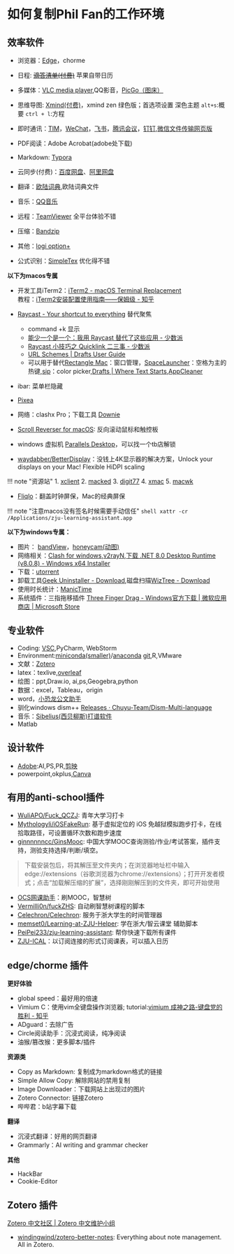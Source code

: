# 如何复制Phil Fan的工作环境
## 效率软件

- 浏览器：[Edge](https://www.microsoft.com/zh-cn/edge/download)，chorme
- 日程: ~~[滴答清单(付费)](https://dida365.com/download?language=zh_CN)~~ 苹果自带日历
- 多媒体：[VLC media player](https://www.videolan.org/vlc/index.zh_CN.html),QQ影音，[PicGo（图床）](https://github.com/Molunerfinn/PicGo/releases)
- 思维导图: [Xmind(付费)](https://xmind.cn/download/)，xmind zen 绿色版；首选项设置 深色主题 `alt+s`:概要 `ctrl + l`:方程

- 即时通讯：[TIM](https://tim.qq.com/download.html)，[WeChat](https://weixin.qq.com/)，[飞书](https://www.feishu.cn/download/)，[腾讯会议](https://meeting.tencent.com/download/)，[钉钉](https://page.dingtalk.com/wow/z/dingtalk/simple/ddhomedownload#/),[微信文件传输网页版](https://filehelper.weixin.qq.com/)
- PDF阅读：Adobe Acrobat(adobe处下载)
- Markdown: [Typora](https://typoraio.cn/)
- 云同步(付费)：[百度网盘](https://pan.baidu.com/download#win)、[阿里网盘](https://www.alipan.com/)
- 翻译：[欧陆词典](https://www.eudic.net/v4/en/app/download),欧陆词典文件
- 音乐：[QQ音乐](https://y.qq.com/download/index.html)
- 远程：[TeamViewer](https://www.teamviewer.com/en/download/) 全平台体验不错
- 压缩：[Bandzip](https://www.bandisoft.com/bandizip/)
- 其他：[logi option+](https://www.logitech.com/zh-cn/setup/ergosetup/logi-options.html)
- 公式识别：[SimpleTex](https://simpletex.cn/)  优化得不错


**以下为macos专属**
- 开发工具iTerm2：[iTerm2 - macOS Terminal Replacement](https://iterm2.com/)<br>教程：[iTerm2安装配置使用指南——保姆级 - 知乎](https://zhuanlan.zhihu.com/p/550022490)
- [Raycast - Your shortcut to everything](https://www.raycast.com/) 替代聚焦
  - command +k 显示
  - [能少一个是一个：我用 Raycast 替代了这些应用 - 少数派](https://sspai.com/post/72540)
  - [Raycast 小技巧之 Quicklink 二三事 - 少数派](https://sspai.com/post/72951)
  - [URL Schemes | Drafts User Guide](https://docs.getdrafts.com/docs/automation/urlschemes#append)
  - 可以用于替代[Rectangle Mac](https://rectangleapp.com/)：窗口管理，[SpaceLauncher](https://spacelauncherapp.com/)：空格为主的热键,[sip](https://sipapp.io/)：color picker,[Drafts | Where Text Starts](https://getdrafts.com/),[AppCleaner](https://freemacsoft.net/appcleaner/)
- ibar: 菜单栏隐藏
- [Pixea](https://apps.apple.com/cn/app/pixea/id1507782672?mt=12)
- 网络：clashx Pro；下载工具 [Downie](https://www.downie.cn/)
- [Scroll Reverser for macOS](https://pilotmoon.com/scrollreverser/): 反向滚动鼠标和触控板

- windows 虚拟机 [Parallels Desktop](https://www.parallels.cn/products/desktop/trial/)，可以找一个tb店解锁
- [waydabber/BetterDisplay](https://github.com/waydabber/BetterDisplay?tab=readme-ov-file)：没钱上4K显示器的解决方案，Unlock your displays on your Mac! Flexible HiDPI scaling


!!! note "资源站"
    1. [xclient](https://xclient.info/)
    2. [macked](https://macked.app/)
    3. [digit77](https://www.digit77.com/)
    4. [xmac](https://xmac.app/)
    5. [macwk](https://macwk.cn/)
   
- [Fliqlo](https://fliqlo.com/)：翻盖时钟屏保，Mac的经典屏保

!!! note "注意macos没有签名时候需要手动信任"
    ```shell
    xattr -cr /Applications/zju-learning-assistant.app
    ``` 


**以下为windows专属：**

- 图片： [bandView](https://www.bandisoft.com/bandiview/)，[honeycam(动图)](https://www.bandisoft.com/honeycam/)
- 网络相关：[Clash for windows](https://www.clash.la/archives/748/),[v2rayN](https://github.com/2dust/v2rayN/releases),[下载 .NET 8.0 Desktop Runtime (v8.0.8) - Windows x64 Installer](https://dotnet.microsoft.com/zh-cn/download/dotnet/thank-you/runtime-desktop-8.0.8-windows-x64-installer?cid=getdotnetcore)
- 下载：[utorrent](https://file.cc98.org/v2-upload/il0glpvw.zip)
- 卸载工具[Geek Uninstaller - Download](https://geekuninstaller.com/download),磁盘扫描[WizTree - Download](https://www.diskanalyzer.com/download)
- 使用时长统计：[ManicTime](https://www.manictime.com/download/windows)
- 系统插件：三指拖移插件 [Three Finger Drag - Windows官方下载 | 微软应用商店 | Microsoft Store](https://apps.microsoft.com/detail/9msx91wqcm2v?hl=zh-CN&gl=US)

## 专业软件

- Coding: [VSC](https://code.visualstudio.com/Download),PyCharm, WebStorm
- Environment:[miniconda(smaller)](https://docs.anaconda.com/miniconda/)/[anaconda](https://www.anaconda.com/download)
[git](https://git-scm.com/download/win),R,VMware
- 文献：[Zotero](https://www.zotero.org/download/)
- latex：texlive,[overleaf](https://www.overleaf.com)
- 绘图：ppt,Draw.io, ai,ps,Geogebra,python
- 数据：excel，Tableau，origin
- word，[小恐龙公文助手](https://xkonglong.com/xkl_wordaddin/)
- 驯化windows dism++ [Releases · Chuyu-Team/Dism-Multi-language](https://github.com/Chuyu-Team/Dism-Multi-language/releases)
- 音乐：[Sibelius(西贝柳斯)打谱软件](https://sibelius.mairuan.com/)
- Matlab

## 设计软件

- [Adobe](https://www.adobe.com/cn/):AI,PS,PR,[剪映](https://www.capcut.cn/)
- powerpoint,okplus,[Canva](https://www.canva.cn/)

## 有用的anti-school插件
- [WuliAPO/Fuck_QCZJ](https://github.com/WuliAPO/Fuck_QCZJ): 青年大学习打卡<br>
- [Mythologyli/iOSFakeRun](https://github.com/Mythologyli/iOSFakeRun): 基于虚拟定位的 iOS 免越狱模拟跑步打卡，在线拾取路径，可设置循环次数和跑步速度<br>
- [ginnnnnncc/GinsMooc](https://github.com/ginnnnnncc/GinsMooc): 中国大学MOOC查询测验/作业/考试答案，插件支持，测验支持选择/判断/填空。<br>

> 下载安装包后，将其解压至文件夹内；在浏览器地址栏中输入edge://extensions（谷歌浏览器为chrome://extensions）；打开开发者模式；点击“加载解压缩的扩展”，选择刚刚解压到的文件夹，即可开始使用

- [OCS网课助手](https://docs.ocsjs.com/docs/quickly-start/)：刷MOOC，智慧树
- [VermiIIi0n/fuckZHS](https://github.com/VermiIIi0n/fuckZHS): 自动刷智慧树课程的脚本<br>
- [Celechron/Celechron](https://github.com/Celechron/Celechron): 服务于浙大学生的时间管理器<br>
- [memset0/Learning-at-ZJU-Helper](https://github.com/memset0/Learning-at-ZJU-Helper): 学在浙大/智云课堂 辅助脚本<br>
- [PeiPei233/zju-learning-assistant](https://github.com/PeiPei233/zju-learning-assistant): 帮你快速下载所有课件<br>
- [ZJU-ICAL](https://ical.raynor.top/static)：以订阅连接的形式订阅课表，可以插入日历



## edge/chorme 插件

**更好体验**

- global speed：最好用的倍速
- Vimium C：使用vim全键盘操作浏览器; tutorial:[vimium 成神之路-键盘党的胜利 - 知乎](https://zhuanlan.zhihu.com/p/64533566)
- ADguard：去除广告
- Circle阅读助手：沉浸式阅读，纯净阅读
- 油猴/篡改猴：更多脚本/插件

**资源类**

- Copy as Markdown: 复制成为markdown格式的链接
- Simple Allow Copy: 解除网站的禁用复制
- Image Downloader：下载网站上出现过的图片
- Zotero Connector: 链接Zotero
- 哔哔君：b站字幕下载

**翻译**

- 沉浸式翻译：好用的网页翻译
- Grammarly：AI writing and grammar checker

**其他**

- HackBar
- Cookie-Editor


## Zotero 插件

[Zotero 中文社区 | Zotero 中文维护小组](https://zotero-chinese.com/)

- [windingwind/zotero-better-notes](https://github.com/windingwind/zotero-better-notes/tree/master?tab=readme-ov-file#-install): Everything about note management. All in Zotero.
